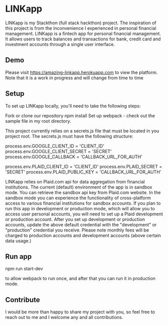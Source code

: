 # LINKapp

LINKapp is my Stackthon (full stack hackthon) project. The inspiration of this project is from the inconvenience I experienced in personal financial management. LINKapp is a fintech app for personal financial management. It allows users to track balances and transactions for bank, credit card and investment accounts through a single user interface.

## Demo
Please visit https://amazing-linkapp.herokuapp.com to view the platform. Note that it is a work in progress and will change from time to time

## Setup
To set up LINKapp locally, you'll need to take the following steps:

Fork or clone our repository
npm install
Set up webpack - check out the sample file in my root directory.

This project currently relies on a secrets.js file that must be located in you project root. The secrets.js must have the following structure:

process.env.GOOGLE_CLIENT_ID = 'CLIENT_ID'
process.env.GOOGLE_CLIENT_SECRET = 'SECRET'
process.env.GOOGLE_CALLBACK = 'CALLBACK_URL_FOR_AUTH'

process.env.PLAID_CLIENT_ID = 'CLIENT_ID'
process.env.PLAID_SECRET = 'SECRET'
process.env.PLAID_PUBLIC_KEY = 'CALLBACK_URL_FOR_AUTH'

LINKapp relies on Plaid.com api for data aggregation from financial institutions. The current (default) environment of the app is in sandbox mode.  You can retrieve the sandbox api key from Plaid.com website. In the sandbox mode you can experience the functionality of cross-platform access to various financial institutions for sandbox accounts.
If you plan to run this app in development or production mode, which will allow you to access user personal accounts, you will need to set up a Plaid development or production account.  After you set up development or production accounts, update the above default credential with the "development" or "production" credential you receive.  Please note monthly fees will be charged to production accounts and development accounts (above certain data usage.)

## Run app
npm run start-dev

to allow webpack to run once, and after that you can run it in production mode.

## Contribute
I would be more than happy to share my project with you, so feel free to reach out to me and I welcome any and all contributions.

